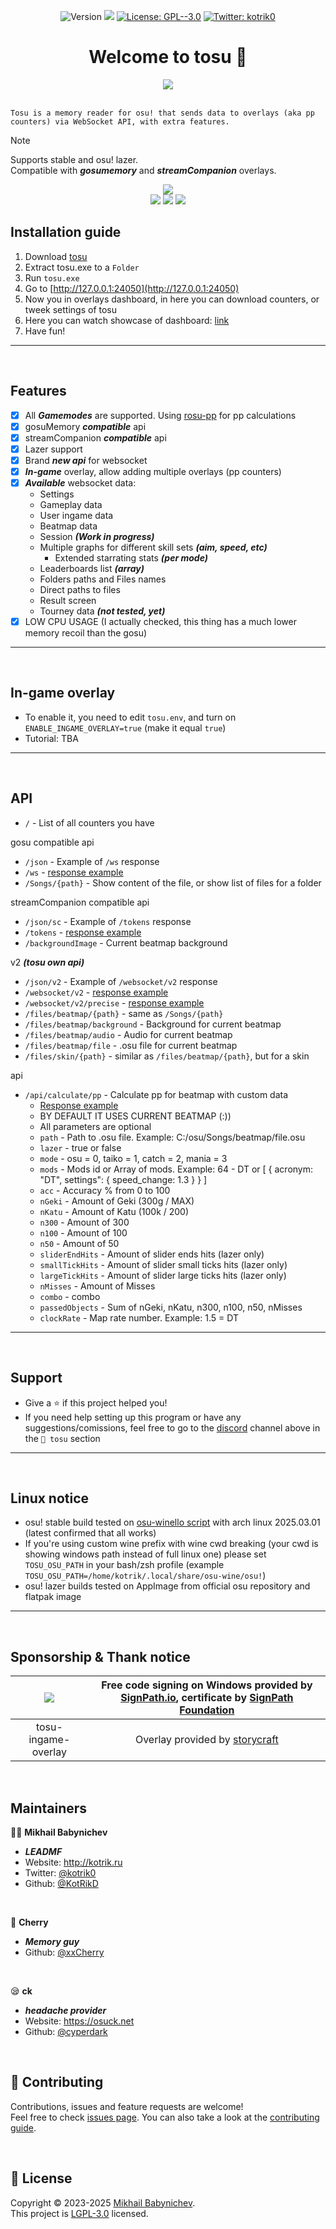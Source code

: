 <p align="center">
  <img alt="Version" src="https://img.shields.io/github/release/tosuapp/tosu.svg?style=for-the-badge&color=%235686A2" />
  <img src="https://img.shields.io/badge/node-%3E%3D20.11.1-45915E.svg?style=for-the-badge&logo=node.js&logoColor=white" />
  <a href="https://github.com/tosuapp/tosu/blob/master/LICENSE" target="_blank"><img alt="License: GPL--3.0" src="https://img.shields.io/github/license/tosuapp/tosu?style=for-the-badge&color=%23A27456" /></a>
  <a href="https://twitter.com/kotrik0" target="_blank"><img alt="Twitter: kotrik0" src="https://img.shields.io/badge/kotrik0-1DA1F2?style=for-the-badge&logo=twitter&logoColor=white" /></a>
</p>


<h1 align="center">Welcome to tosu 👋</h1>
<div align="center">
<img src=".github/logo.png" />
</div>

<br>



```text
Tosu is a memory reader for osu! that sends data to overlays (aka pp counters) via WebSocket API, with extra features.
```
> [!NOTE]
> Supports stable and osu! lazer. <br> Compatible with _**gosumemory**_ and _**streamCompanion**_ overlays.


<div  align="center">
<a href="https://boosty.to/kotrik/donate"><img src=".github/button-boosty.png" /></a><br>
<a href="https://github.com/tosuapp/tosu/releases/latest"><img src=".github/button-download.png" /></a>
<a href="https://discord.gg/WX7BTs8kwh"><img src=".github/button-discord.png" /></a>
<a href="https://github.com/tosuapp/counters/tree/master/counters"><img src=".github/button-counters.png" /></a>
</div>


Installation guide
---
1. Download [tosu](https://github.com/tosuapp/tosu/releases/latest)
2. Extract tosu.exe to a `Folder`
3. Run `tosu.exe`
4. Go to [http://127.0.0.1:24050](http://127.0.0.1:24050)
5. Now you in overlays dashboard, in here you can download counters, or tweek settings of tosu
6. Here you can watch showcase of dashboard: [link](https://youtu.be/3eW4TD_zwhM)
8. Have fun!
---

<br>

Features
---
- [x] All _**Gamemodes**_ are supported. Using [rosu-pp](https://github.com/MaxOhn/rosu-pp) for pp calculations
- [x] gosuMemory _**compatible**_ api
- [x] streamCompanion _**compatible**_ api
- [x] Lazer support
- [X] Brand _**new api**_ for websocket
- [x] _**In-game**_ overlay, allow adding multiple overlays (pp counters)
- [x] _**Available**_ websocket data:
  - Settings
  - Gameplay data
  - User ingame data
  - Beatmap data
  - Session _**(Work in progress)**_
  - Multiple graphs for different skill sets _**(aim, speed, etc)**_
    - Extended starrating stats _**(per mode)**_ 
  - Leaderboards list _**(array)**_
  - Folders paths and Files names
  - Direct paths to files
  - Result screen
  - Tourney data _**(not tested, yet)**_
- [X] LOW CPU USAGE (I actually checked, this thing has a much lower memory recoil than the gosu)
---

<br>

In-game overlay
---
- To enable it, you need to edit `tosu.env`, and turn on `ENABLE_INGAME_OVERLAY=true` (make it equal `true`)
- Tutorial: TBA
---


<br>

API
---
- `/` - List of all counters you have

gosu compatible api
- `/json` - Example of `/ws` response
- `/ws` - [response example](https://github.com/tosuapp/tosu/wiki/v1-websocket-api-response)
- `/Songs/{path}` - Show content of the file, or show list of files for a folder

streamCompanion compatible api
- `/json/sc` - Example of `/tokens` response
- `/tokens` - [response example](https://github.com/tosuapp/tosu/wiki/v1-websocket-api-response)
- `/backgroundImage` - Current beatmap background

v2 _**(tosu own api)**_
- `/json/v2` - Example of `/websocket/v2` response
- `/websocket/v2` - [response example](https://github.com/tosuapp/tosu/wiki/v2-websocket-api-response)
- `/websocket/v2/precise` - [response example](https://github.com/tosuapp/tosu/wiki/v2-precise-websocket-api-response)
- `/files/beatmap/{path}` - same as `/Songs/{path}`
- `/files/beatmap/background` - Background for current beatmap
- `/files/beatmap/audio` - Audio for current beatmap
- `/files/beatmap/file` - .osu file for current beatmap
- `/files/skin/{path}` - similar as `/files/beatmap/{path}`, but for a skin

api
- `/api/calculate/pp` - Calculate pp for beatmap with custom data
  - [Response example](https://github.com/tosuapp/tosu/wiki/api-calculate-pp-response-example)
  - BY DEFAULT IT USES CURRENT BEATMAP (:))
  - All parameters are optional
  - `path` - Path to .osu file. Example: C:/osu/Songs/beatmap/file.osu
  - `lazer` - true or false
  - `mode` - osu = 0, taiko = 1, catch = 2, mania = 3
  - `mods` - Mods id or Array of mods. Example: 64 - DT or [ { acronym: "DT", settings": { speed_change: 1.3 } } ]
  - `acc` - Accuracy % from 0 to 100
  - `nGeki` - Amount of Geki (300g / MAX)
  - `nKatu` - Amount of Katu (100k / 200)
  - `n300` - Amount of 300
  - `n100` - Amount of 100
  - `n50` - Amount of 50
  - `sliderEndHits` - Amount of slider ends hits (lazer only)
  - `smallTickHits` - Amount of slider small ticks hits (lazer only)
  - `largeTickHits` - Amount of slider large ticks hits (lazer only)
  - `nMisses` - Amount of Misses
  - `combo` - combo
  - `passedObjects` - Sum of nGeki, nKatu, n300, n100, n50, nMisses
  - `clockRate` - Map rate number. Example: 1.5 = DT
---


<br />

Support
---
- Give a ⭐️ if this project helped you!
- If you need help setting up this program or have any suggestions/comissions, feel free to go to the [discord](https://discord.gg/WX7BTs8kwh) channel above in the `🔵 tosu` section
---

<br/>

Linux notice
---
- osu! stable build tested on [osu-winello script](https://github.com/NelloKudo/osu-winello/tree/main) with arch linux 2025.03.01 (latest confirmed that all works)
- If you're using custom wine prefix with wine cwd breaking (your cwd is showing windows path instead of full linux one) please set `TOSU_OSU_PATH` in your bash/zsh profile (example `TOSU_OSU_PATH=/home/kotrik/.local/share/osu-wine/osu!`)
- osu! lazer builds tested on AppImage from official osu repository and flatpak image
---

<br/>

Sponsorship & Thank notice
---
| [![](./.github/sponsors/signpath.png)](https://signpath.io/) | Free code signing on Windows provided by [SignPath.io](https://signpath.io/), certificate by [SignPath Foundation](https://signpath.org/) |
| :----------------------------------------------------------------------------------------------------------------------------: | :--------------------------------------------------------------------------------------: |
| tosu-ingame-overlay | Overlay provided by [storycraft](https://github.com/storycraft) |

<br />

## Maintainers

🐱‍👓 **Mikhail Babynichev**
* _**LEADMF**_
* Website: http://kotrik.ru
* Twitter: [@kotrik0](https://twitter.com/kotrik0)
* Github: [@KotRikD](https://github.com/KotRikD)
<br>

🍒 **Cherry**
* _**Memory guy**_
* Github: [@xxCherry](https://github.com/xxCherry)
<br>

😪 **ck**
* _**headache provider**_
* Website: https://osuck.net
* Github: [@cyperdark](https://github.com/cyperdark)


<br />

## 🤝 Contributing

Contributions, issues and feature requests are welcome!<br />Feel free to check [issues page](https://github.com/tosuapp/tosu/issues). You can also take a look at the [contributing guide](https://github.com/tosuapp/tosu/blob/master/CONTRIBUTING.md).

<br />

## 📝 License

Copyright © 2023-2025 [Mikhail Babynichev](https://github.com/KotRikD).<br />
This project is [LGPL-3.0](https://github.com/tosuapp/tosu/blob/master/LICENSE) licensed.
